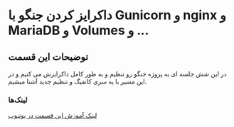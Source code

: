 # داکرایز کردن جنگو با Gunicorn و nginx و MariaDB و Volumes و ...

## توضیحات این قسمت

در این شش جلسه ای یه پروژه جنگو رو تنظیم و به طور کامل داکرایزش می کنیم و در این مسیر با یه سری کانفیگ و تنظیم جدید آشنا میشیم.

### لینک‌ها

[لینک آموزش این قسمت در یوتیوب](https://www.youtube.com/watch?v=2TcRfzrz_iY)
